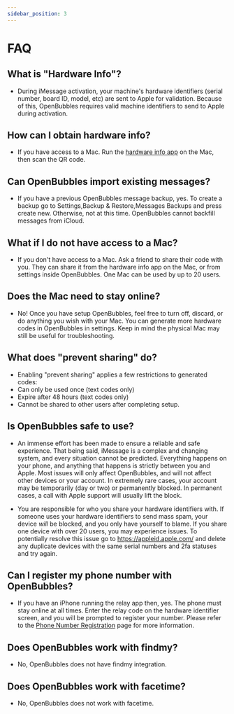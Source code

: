 ```yaml
---
sidebar_position: 3
---
```




# FAQ


## What is "Hardware Info"?&#x20;

* During iMessage activation, your machine's hardware identifiers (serial number, board ID, model, etc) are sent to Apple for validation. Because of this, OpenBubbles requires valid machine identifiers to send to Apple during activation.

## How can I obtain hardware info?

* If you have access to a Mac. Run the [ hardware info app](https://github.com/TaeHagen/Mac-Hardware-Info/releases) on the Mac, then scan the QR code.

## Can OpenBubbles import existing messages? 
* If you have a previous OpenBubbles message backup, yes. To create a backup go to Settings,Backup & Restore,Messages Backups and press create new. Otherwise, not at this time. OpenBubbles cannot backfill messages from iCloud.

## What if I do not have access to a Mac?

* If you don't have access to a Mac. Ask a friend to share their code with you. They can share it from the hardware info app on the Mac, or from settings inside OpenBubbles. One Mac can be used by up to 20 users.

## Does the Mac need to stay online?&#x20;

* No! Once you have setup OpenBubbles, feel free to turn off, discard, or do anything you wish with your Mac. You can generate more hardware codes in OpenBubbles in settings. Keep in mind the physical Mac may still be useful for troubleshooting.

## What does "prevent sharing" do?

* Enabling "prevent sharing" applies a few restrictions to generated codes:
* Can only be used once (text codes only)
* Expire after 48 hours (text codes only)
* Cannot be shared to other users after completing setup.

## Is OpenBubbles safe to use?&#x20;

* An immense effort has been made to ensure a reliable and safe experience. That being said, iMessage is a complex and changing system, and every situation cannot be predicted. Everything happens on your phone, and anything that happens is strictly between you and Apple. Most issues will only affect OpenBubbles, and will not affect other devices or your account. In extremely rare cases, your account may be temporarily (day or two) or permanently blocked. In permanent cases, a call with Apple support will usually lift the block.

* You are responsible for who you share your hardware identifiers with. If someone uses your hardware identifiers to send mass spam, your device _will_ be blocked, and you only have yourself to blame. If you share one device with over 20 users, you may experience issues. To potentially resolve this issue go to https://appleid.apple.com/ and delete any duplicate devices with the same serial numbers and 2fa statuses and try again.

## Can I register my phone number with OpenBubbles?

* &#x20;If you have an iPhone running the relay app then, yes. The phone must stay online at all times. Enter the relay code on the hardware identifier screen, and you will be prompted to register your number. Please refer to the [Phone Number Registration](Setup/pnr) page for more information.

## Does OpenBubbles work with findmy?

* No, OpenBubbles does not have findmy integration.

## Does OpenBubbles work with facetime?

* No, OpenBubbles does not work with facetime.
